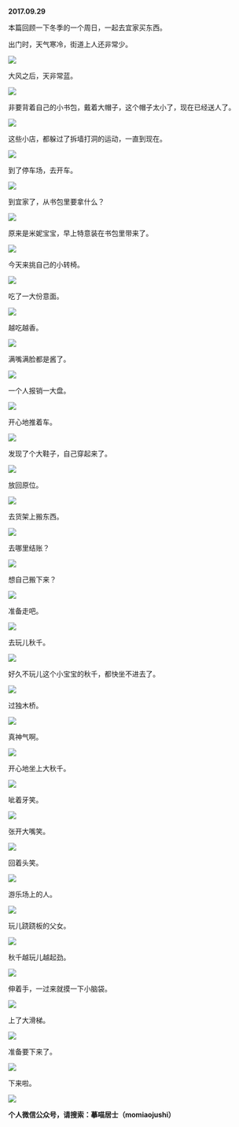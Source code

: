
          
**2017.09.29**

本篇回顾一下冬季的一个周日，一起去宜家买东西。

出门时，天气寒冷，街道上人还非常少。


![](http://imglf6.nosdn.127.net/img/R2pRYlI0MU1nSktaYno5d0lkY1VpZitBSGhWdm5aVmcrdklUYnBvejhEdz0.jpg)


大风之后，天非常蓝。


![](http://imglf5.nosdn.127.net/img/TEJEUkl4ZWdKUDdBWDBoNXc0UkRiYTBCVjZ6OE13Tkpnd2VzNnJGZUNNTT0.jpg)


非要背着自己的小书包，戴着大帽子，这个帽子太小了，现在已经送人了。


![](http://imglf3.nosdn.127.net/img/a2lhN2RjUk1PTjZ0YTlqcFhlaGhydmtEbDNnOGdUS3lENVJ2WVVkVlVuUT0.jpg)


这些小店，都躲过了拆墙打洞的运动，一直到现在。


![](http://imglf6.nosdn.127.net/img/blZXMWVYbWt3dzBwenBXUVlWb296NzVoMk9jMEgxeitIc0twc0JiMkhTOD0.jpg)


到了停车场，去开车。


![](http://imglf5.nosdn.127.net/img/UjI1TFNZZnJDODN1U3kyY3ZZQ3BuL2IyTC9sbGpFNDZYcmdJT1dMeWZPND0.jpg)


到宜家了，从书包里要拿什么？


![](http://imglf5.nosdn.127.net/img/VUxydkxzaTNuRjV4SVdxbzR2YklGWFV2K01EWTR6K2lMMzNmRGVtN1pDQT0.jpg)


原来是米妮宝宝，早上特意装在书包里带来了。


![](http://imglf5.nosdn.127.net/img/dmVnSkZxRlYxbnYzdFI5K1VSdExrSzNnWjZ6dUhCV0FWTjVhSEFDcTE2TT0.jpg)


今天来挑自己的小转椅。


![](http://imglf6.nosdn.127.net/img/RzgwT04wNzdKZEhmNGM0SFI4NVREWmpxREJsTytpUUJpcG9jMk8yQ09Gaz0.jpg)


吃了一大份意面。


![](http://imglf6.nosdn.127.net/img/bUNYcGxVMXVSdGVacEVtNUVVc0R5czY3L3hSSUJMTzl3Rms3Q21qWXhKRT0.jpg)


越吃越香。


![](http://imglf5.nosdn.127.net/img/WFpSYWlEZVc4QjhCTFdON0tneWIxRCt5SDhOeWxFa0gxRkdRc3JrbCsxVT0.jpg)


满嘴满脸都是酱了。


![](http://imglf5.nosdn.127.net/img/QkJLcFlSb2JKQzNicFBIcEt4K1dFMFBiOEswLzUyZWxvL1FFWnFzMEJtRT0.jpg)


一个人报销一大盘。


![](http://imglf5.nosdn.127.net/img/MDlIT05kT2xTeDZya1h2Q2xrKzFnTHF0aDJrMWphQlNpamltbjdRMXJsaz0.jpg)


开心地推着车。


![](http://imglf4.nosdn.127.net/img/LzRWMlA4ZmxDREdBcUJuWmg1bEVSd3YyK2IrR2ZjTjE4L2RkbXlsRW5JRT0.jpg)


发现了个大鞋子，自己穿起来了。


![](http://imglf6.nosdn.127.net/img/eFFDQVlzTDFJcjg2THdWT2htWUltT0FhSWQzRUFyVGhhckRxZTBrTzk2dz0.jpg)


放回原位。


![](http://imglf6.nosdn.127.net/img/MUttNGZub2trbGNqcktWbkQ2Vm1rRWdXMkFQbGNEVldjNUMwME1FZS9aOD0.jpg)


去货架上搬东西。


![](http://imglf4.nosdn.127.net/img/R2Z3S21TU0NTMkFtZDFRb1U2V3ZDb0RqZm9mNDhLbGdVTElSNktZTTBYQT0.jpg)


去哪里结账？


![](http://imglf4.nosdn.127.net/img/VW9jclpjRFI3VTZVYk9XUkRUMy9BTHgvSjBNcUIxYmh0L3NQckR1WjkzND0.jpg)


想自己搬下来？


![](http://imglf6.nosdn.127.net/img/VXJycll2OVlEUHdLQVpyc3JGYW50UHE3WkZSTm5kaElNcmpHL1dGbzZpcz0.jpg)


准备走吧。


![](http://imglf6.nosdn.127.net/img/YVdrT1dVM2xlc1hGd2R0SlBhamQ0Mk9tWERUbmJVMGREb0ZKR0poRDF0az0.jpg)


去玩儿秋千。


![](http://imglf5.nosdn.127.net/img/dmtRK3kyNjBnVWxBdlNUdU9obzVsS2NNV0U3MFdsTllJNURYMHFoMDZWZz0.jpg)


好久不玩儿这个小宝宝的秋千，都快坐不进去了。


![](http://imglf5.nosdn.127.net/img/Q2FYaEFoRlJLcXBrWHJPcW5ESEdUc21Tc29OdVpuZ3h5d1JUa01GZmw1dz0.jpg)


过独木桥。


![](http://imglf6.nosdn.127.net/img/MmtSYTlmUnFCbisvTDVxS0xZcTFLRnVvZXBCNFBXbTIvN1RqWjgvQlp1UT0.jpg)


真神气啊。


![](http://imglf3.nosdn.127.net/img/UUpOeFozSVoyYWNYampFWHZ4a0VlZjl4NERBOFdrWm8zQnFQZkJxNHpaTT0.jpg)


开心地坐上大秋千。


![](http://imglf6.nosdn.127.net/img/NjNRb1VqRXlJYjZEMFpZTnNFemZ6Si93RHdQeFptK1pKOG84Rkg3eFZncz0.jpg)


呲着牙笑。


![](http://imglf4.nosdn.127.net/img/K0JiN0RZODhQdHRVU3N2emkvamlwaVh4eEdsTkRkZThnY0gyeGJUTHhpYz0.jpg)


张开大嘴笑。


![](http://imglf6.nosdn.127.net/img/VjY3MUt0VDZuTFdoSzY4OUZvM2VQeW56ZWcraEdIcEJmWkwrRS9acENzWT0.jpg)


回着头笑。


![](http://imglf6.nosdn.127.net/img/cHp0ajFBb1pwMjNZMWxXcjhnenRjT2JQYU00N003UHpBN0Q3RGY1MzNqVT0.jpg)


游乐场上的人。


![](http://imglf4.nosdn.127.net/img/RkptMTRIR01RTEVLYnhTclAzdkIvN21nVzJtelBZcnRDV2k1T2MyT3NMST0.jpg)


玩儿跷跷板的父女。


![](http://imglf5.nosdn.127.net/img/cklEbmF0cDErNkJDQkkxa0tEeW44MnpaODhodXdYZXBXM2pDZ3ZyTzl5ST0.jpg)


秋千越玩儿越起劲。


![](http://imglf4.nosdn.127.net/img/T2hxNWN3cHQ2WEh3TWJheEtwQ25rNGwrdDlHVXU4ejI3QmprbSszU1owdz0.jpg)


伸着手，一过来就摸一下小脑袋。


![](http://imglf3.nosdn.127.net/img/aldKRTRhV3FremZvWDE5Nnc5ODNSQXU0aFh2MnBoQll0YUtTb29NQnY5WT0.jpg)


上了大滑梯。


![](http://imglf6.nosdn.127.net/img/YVRFWGxRcHBrN0YyMEgrK2ZrY092dGp4c3pxOVpoN05HSURjTGo4VnNLUT0.jpg)


准备要下来了。


![](http://imglf3.nosdn.127.net/img/RDhPQUVya1NvWDMzWTFYSlU3VjM1cTVISGtoMmo5ZXhnSmFIeTAwMVdnND0.jpg)


下来啦。


![](http://imglf5.nosdn.127.net/img/VkRYSkszWTIyVmdUWTRkdFd5c21lbURzcmE0K3RBeUhoL3dTUElaMlJBVT0.jpg)



**个人微信公众号，请搜索：摹喵居士（momiaojushi）**

        